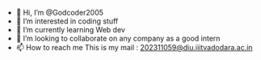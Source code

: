 - 👋 Hi, I’m @Godcoder2005
- 👀 I’m interested in coding stuff
- 🌱 I’m currently learning Web dev 
- 💞️ I’m looking to collaborate on any company as a good intern 
- 📫 How to reach me  This is my mail : 202311059@diu.iiitvadodara.ac.in

<!---
Godcoder2005/Godcoder2005 is a ✨ special ✨ repository because its `README.md` (this file) appears on your GitHub profile.
You can click the Preview link to take a look at your changes.
--->
